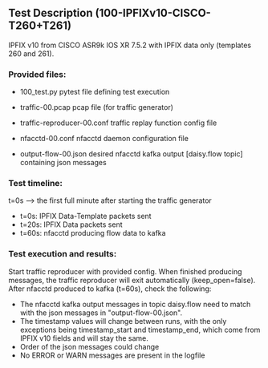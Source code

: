 ## Test Description (100-IPFIXv10-CISCO-T260+T261)

IPFIX v10 from CISCO ASR9k IOS XR 7.5.2 with IPFIX data only (templates 260 and 261).

### Provided files:

- 100_test.py                  pytest file defining test execution

- traffic-00.pcap              pcap file (for traffic generator)
- traffic-reproducer-00.conf   traffic replay function config file

- nfacctd-00.conf              nfacctd daemon configuration file

- output-flow-00.json          desired nfacctd kafka output [daisy.flow topic] containing json messages

### Test timeline:

t=0s --> the first full minute after starting the traffic generator

- t=0s:   IPFIX Data-Template packets sent
- t=20s:  IPFIX Data packets sent
- t=60s:  nfacctd producing flow data to kafka

### Test execution and results:

Start traffic reproducer with provided config. When finished producing messages, the traffic reproducer will exit automatically (keep_open=false). 
After nfacctd produced to kafka (t=60s), check the following:

- The nfacctd kafka output messages in topic daisy.flow need to match with the json messages in "output-flow-00.json". 
- The timestamp values will change between runs, with the only exceptions being timestamp_start and timestamp_end, which come from IPFIX v10 fields and will stay the same.
- Order of the json messages could change
- No ERROR or WARN messages are present in the logfile
